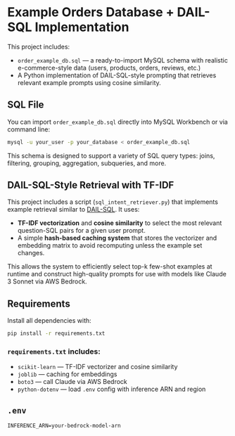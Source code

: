# Example Orders Database + DAIL-SQL Implementation

This project includes:

- `order_example_db.sql` — a ready-to-import MySQL schema with realistic e-commerce-style data (users, products, orders, reviews, etc.)
- A Python implementation of DAIL-SQL-style prompting that retrieves relevant example prompts using cosine similarity.

## SQL File

You can import `order_example_db.sql` directly into MySQL Workbench or via command line:

```bash
mysql -u your_user -p your_database < order_example_db.sql
```

This schema is designed to support a variety of SQL query types: joins, filtering, grouping, aggregation, subqueries, and more.

## DAIL-SQL-Style Retrieval with TF-IDF

This project includes a script (`sql_intent_retriever.py`) that implements example retrieval similar to [DAIL-SQL](https://arxiv.org/abs/2308.15363). It uses:

* **TF-IDF vectorization** and **cosine similarity** to select the most relevant question-SQL pairs for a given user prompt.
* A simple **hash-based caching system** that stores the vectorizer and embedding matrix to avoid recomputing unless the example set changes.

This allows the system to efficiently select top-k few-shot examples at runtime and construct high-quality prompts for use with models like Claude 3 Sonnet via AWS Bedrock.

## Requirements

Install all dependencies with:

```bash
pip install -r requirements.txt
```

### `requirements.txt` includes:

* `scikit-learn` — TF-IDF vectorizer and cosine similarity
* `joblib` — caching for embeddings
* `boto3` — call Claude via AWS Bedrock
* `python-dotenv` — load `.env` config with inference ARN and region

## `.env`

```
INFERENCE_ARN=your-bedrock-model-arn
```

